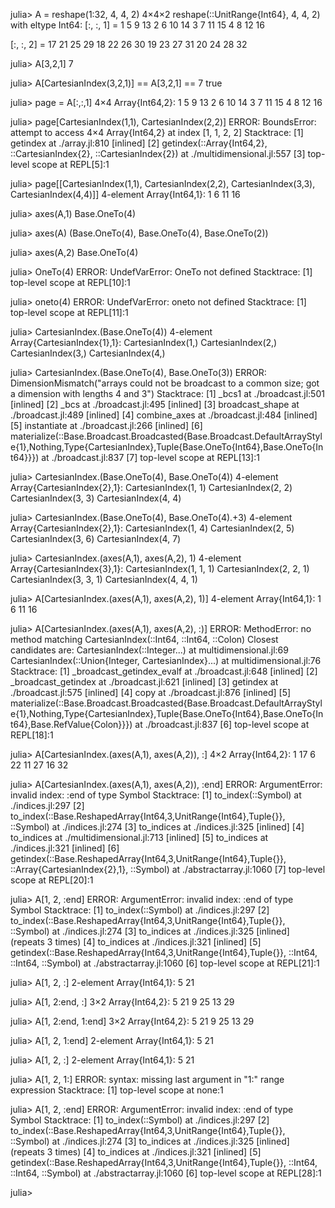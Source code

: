
julia> A = reshape(1:32, 4, 4, 2)
4×4×2 reshape(::UnitRange{Int64}, 4, 4, 2) with eltype Int64:
[:, :, 1] =
 1  5   9  13
 2  6  10  14
 3  7  11  15
 4  8  12  16

[:, :, 2] =
 17  21  25  29
 18  22  26  30
 19  23  27  31
 20  24  28  32

julia> A[3,2,1]
7

julia> A[CartesianIndex(3,2,1)] == A[3,2,1] == 7
true

julia> page = A[:,:,1]
4×4 Array{Int64,2}:
 1  5   9  13
 2  6  10  14
 3  7  11  15
 4  8  12  16

julia> page[CartesianIndex(1,1), CartesianIndex(2,2)]
ERROR: BoundsError: attempt to access 4×4 Array{Int64,2} at index [1, 1, 2, 2]
Stacktrace:
 [1] getindex at ./array.jl:810 [inlined]
 [2] getindex(::Array{Int64,2}, ::CartesianIndex{2}, ::CartesianIndex{2}) at ./multidimensional.jl:557
 [3] top-level scope at REPL[5]:1

julia> page[[CartesianIndex(1,1), CartesianIndex(2,2), CartesianIndex(3,3), CartesianIndex(4,4)]]
4-element Array{Int64,1}:
  1
  6
 11
 16

julia> axes(A,1)
Base.OneTo(4)

julia> axes(A)
(Base.OneTo(4), Base.OneTo(4), Base.OneTo(2))

julia> axes(A,2)
Base.OneTo(4)

julia> OneTo(4)
ERROR: UndefVarError: OneTo not defined
Stacktrace:
 [1] top-level scope at REPL[10]:1

julia> oneto(4)
ERROR: UndefVarError: oneto not defined
Stacktrace:
 [1] top-level scope at REPL[11]:1

julia> CartesianIndex.(Base.OneTo(4))
4-element Array{CartesianIndex{1},1}:
 CartesianIndex(1,)
 CartesianIndex(2,)
 CartesianIndex(3,)
 CartesianIndex(4,)

julia> CartesianIndex.(Base.OneTo(4), Base.OneTo(3))
ERROR: DimensionMismatch("arrays could not be broadcast to a common size; got a dimension with lengths 4 and 3")
Stacktrace:
 [1] _bcs1 at ./broadcast.jl:501 [inlined]
 [2] _bcs at ./broadcast.jl:495 [inlined]
 [3] broadcast_shape at ./broadcast.jl:489 [inlined]
 [4] combine_axes at ./broadcast.jl:484 [inlined]
 [5] instantiate at ./broadcast.jl:266 [inlined]
 [6] materialize(::Base.Broadcast.Broadcasted{Base.Broadcast.DefaultArrayStyle{1},Nothing,Type{CartesianIndex},Tuple{Base.OneTo{Int64},Base.OneTo{Int64}}}) at ./broadcast.jl:837
 [7] top-level scope at REPL[13]:1

julia> CartesianIndex.(Base.OneTo(4), Base.OneTo(4))
4-element Array{CartesianIndex{2},1}:
 CartesianIndex(1, 1)
 CartesianIndex(2, 2)
 CartesianIndex(3, 3)
 CartesianIndex(4, 4)

julia> CartesianIndex.(Base.OneTo(4), Base.OneTo(4).+3)
4-element Array{CartesianIndex{2},1}:
 CartesianIndex(1, 4)
 CartesianIndex(2, 5)
 CartesianIndex(3, 6)
 CartesianIndex(4, 7)

julia> CartesianIndex.(axes(A,1), axes(A,2), 1)
4-element Array{CartesianIndex{3},1}:
 CartesianIndex(1, 1, 1)
 CartesianIndex(2, 2, 1)
 CartesianIndex(3, 3, 1)
 CartesianIndex(4, 4, 1)

julia> A[CartesianIndex.(axes(A,1), axes(A,2), 1)]
4-element Array{Int64,1}:
  1
  6
 11
 16

julia> A[CartesianIndex.(axes(A,1), axes(A,2), :)]
ERROR: MethodError: no method matching CartesianIndex(::Int64, ::Int64, ::Colon)
Closest candidates are:
  CartesianIndex(::Integer...) at multidimensional.jl:69
  CartesianIndex(::Union{Integer, CartesianIndex}...) at multidimensional.jl:76
Stacktrace:
 [1] _broadcast_getindex_evalf at ./broadcast.jl:648 [inlined]
 [2] _broadcast_getindex at ./broadcast.jl:621 [inlined]
 [3] getindex at ./broadcast.jl:575 [inlined]
 [4] copy at ./broadcast.jl:876 [inlined]
 [5] materialize(::Base.Broadcast.Broadcasted{Base.Broadcast.DefaultArrayStyle{1},Nothing,Type{CartesianIndex},Tuple{Base.OneTo{Int64},Base.OneTo{Int64},Base.RefValue{Colon}}}) at ./broadcast.jl:837
 [6] top-level scope at REPL[18]:1

julia> A[CartesianIndex.(axes(A,1), axes(A,2)), :]
4×2 Array{Int64,2}:
  1  17
  6  22
 11  27
 16  32

julia> A[CartesianIndex.(axes(A,1), axes(A,2)), :end]
ERROR: ArgumentError: invalid index: :end of type Symbol
Stacktrace:
 [1] to_index(::Symbol) at ./indices.jl:297
 [2] to_index(::Base.ReshapedArray{Int64,3,UnitRange{Int64},Tuple{}}, ::Symbol) at ./indices.jl:274
 [3] to_indices at ./indices.jl:325 [inlined]
 [4] to_indices at ./multidimensional.jl:713 [inlined]
 [5] to_indices at ./indices.jl:321 [inlined]
 [6] getindex(::Base.ReshapedArray{Int64,3,UnitRange{Int64},Tuple{}}, ::Array{CartesianIndex{2},1}, ::Symbol) at ./abstractarray.jl:1060
 [7] top-level scope at REPL[20]:1

julia> A[1, 2, :end]
ERROR: ArgumentError: invalid index: :end of type Symbol
Stacktrace:
 [1] to_index(::Symbol) at ./indices.jl:297
 [2] to_index(::Base.ReshapedArray{Int64,3,UnitRange{Int64},Tuple{}}, ::Symbol) at ./indices.jl:274
 [3] to_indices at ./indices.jl:325 [inlined] (repeats 3 times)
 [4] to_indices at ./indices.jl:321 [inlined]
 [5] getindex(::Base.ReshapedArray{Int64,3,UnitRange{Int64},Tuple{}}, ::Int64, ::Int64, ::Symbol) at ./abstractarray.jl:1060
 [6] top-level scope at REPL[21]:1

julia> A[1, 2, :]
2-element Array{Int64,1}:
  5
 21

julia> A[1, 2:end, :]
3×2 Array{Int64,2}:
  5  21
  9  25
 13  29

julia> A[1, 2:end, 1:end]
3×2 Array{Int64,2}:
  5  21
  9  25
 13  29

julia> A[1, 2, 1:end]
2-element Array{Int64,1}:
  5
 21

julia> A[1, 2, :]
2-element Array{Int64,1}:
  5
 21

julia> A[1, 2, 1:]
ERROR: syntax: missing last argument in "1:" range expression
Stacktrace:
 [1] top-level scope at none:1

julia> A[1, 2, :end]
ERROR: ArgumentError: invalid index: :end of type Symbol
Stacktrace:
 [1] to_index(::Symbol) at ./indices.jl:297
 [2] to_index(::Base.ReshapedArray{Int64,3,UnitRange{Int64},Tuple{}}, ::Symbol) at ./indices.jl:274
 [3] to_indices at ./indices.jl:325 [inlined] (repeats 3 times)
 [4] to_indices at ./indices.jl:321 [inlined]
 [5] getindex(::Base.ReshapedArray{Int64,3,UnitRange{Int64},Tuple{}}, ::Int64, ::Int64, ::Symbol) at ./abstractarray.jl:1060
 [6] top-level scope at REPL[28]:1

julia>
